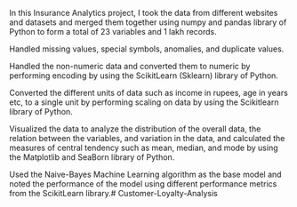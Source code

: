 In this Insurance Analytics project, I took the data from different websites and datasets and merged them together using numpy and pandas library of Python to form a total of 23 variables and 1 lakh records.

Handled missing values, special symbols, anomalies, and duplicate values.

Handled the non-numeric data and converted them to numeric by performing encoding by using the ScikitLearn (Sklearn) library of Python.

Converted the different units of data such as income in rupees, age in years etc, to a single unit by performing scaling on data by using the Scikitlearn library of Python.

Visualized the data to analyze the distribution of the overall data, the relation between the variables, and variation in the data, and calculated the measures of central tendency such as mean, median, and mode by using the Matplotlib and SeaBorn library of Python.

Used the Naive-Bayes Machine Learning algorithm as the base model and noted the performance of the model using different performance metrics from the ScikitLearn library.# Customer-Loyalty-Analysis
